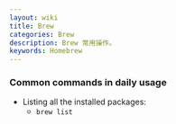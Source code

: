 ```yaml
---
layout: wiki
title: Brew
categories: Brew
description: Brew 常用操作。
keywords: Homebrew
---
```


### Common commands in daily usage

* Listing all the installed packages:
  * `brew list`